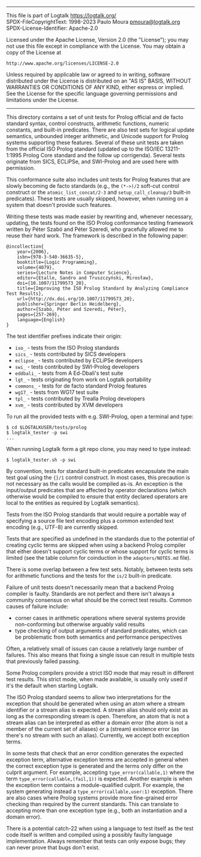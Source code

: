 ________________________________________________________________________

This file is part of Logtalk <https://logtalk.org/>  
SPDX-FileCopyrightText: 1998-2023 Paulo Moura <pmoura@logtalk.org>  
SPDX-License-Identifier: Apache-2.0

Licensed under the Apache License, Version 2.0 (the "License");
you may not use this file except in compliance with the License.
You may obtain a copy of the License at

    http://www.apache.org/licenses/LICENSE-2.0

Unless required by applicable law or agreed to in writing, software
distributed under the License is distributed on an "AS IS" BASIS,
WITHOUT WARRANTIES OR CONDITIONS OF ANY KIND, either express or implied.
See the License for the specific language governing permissions and
limitations under the License.
________________________________________________________________________


This directory contains a set of unit tests for Prolog official and de facto
standard syntax, control constructs, arithmetic functions, numeric constants,
and built-in predicates. There are also test sets for logical update semantics,
unbounded integer arithmetic, and Unicode support for Prolog systems supporting
these features. Several of these unit tests are taken from the official ISO
Prolog standard (updated up to the ISO/IEC 13211-1:1995 Prolog Core standard
and the follow up corrigenda). Several tests originate from SICS, ECLiPSe, and
SWI-Prolog and are used here with permission.

This conformance suite also includes unit tests for Prolog features that
are slowly becoming de facto standards (e.g., the `(*->)/2` soft-cut control
construct or the `atomic_list_concat/2-3` and `setup_call_cleanup/3` built-in
predicates). These tests are usually skipped, however, when running on a system
that doesn't provide such features.

Writing these tests was made easier by rewriting and, whenever necessary,
updating, the tests found on the ISO Prolog conformance testing framework
written by Péter Szabó and Péter Szeredi, who gracefully allowed me to reuse
their hard work. The framework is described in the following paper:

	@incollection{
		year={2006},
		isbn={978-3-540-36635-5},
		booktitle={Logic Programming},
		volume={4079},
		series={Lecture Notes in Computer Science},
		editor={Etalle, Sandro and Truszczyński, Mirosław},
		doi={10.1007/11799573_20},
		title={Improving the ISO Prolog Standard by Analyzing Compliance Test Results},
		url={http://dx.doi.org/10.1007/11799573_20},
		publisher={Springer Berlin Heidelberg},
		author={Szabó, Péter and Szeredi, Péter},
		pages={257-269},
		language={English}
	}

The test identifier prefixes indicate their origin:

- `iso_` - tests from the ISO Prolog standards
- `sics_` - tests contributed by SICS developers
- `eclipse_` - tests contributed by ECLiPSe developers
- `swi_` - tests contributed by SWI-Prolog developers
- `eddbali_` - tests from A Ed-Dbali's test suite
- `lgt_` - tests originating from work on Logtalk portability
- `commons_` - tests for de facto standard Prolog features
- `wg17_` - tests from WG17 test suite
- `tpl_` - tests contributed by Trealla Prolog developers
- `xvm_` - tests contributed by XVM developers

To run all the provided tests with e.g. SWI-Prolog, open a terminal and type:

	$ cd $LOGTALKUSER/tests/prolog
	$ logtalk_tester -p swi
	...

When running Logtalk form a git repo clone, you may need to type instead:

	$ logtalk_tester.sh -p swi

By convention, tests for standard built-in predicates encapsulate the main
test goal using the `{}/1` control construct. In most cases, this precaution
is not necessary as the calls would be compiled as-is. An exception is the
input/output predicates that are affected by operator declarations (which
otherwise would be compiled to ensure that entity declared operators are
local to the entities as required by Logtalk semantics).

Tests from the ISO Prolog standards that would require a portable way of
specifying a source file text encoding plus a common extended text encoding
(e.g., UTF-8) are currently skipped.

Tests that are specified as undefined in the standards due to the potential
of creating cyclic terms are skipped when using a backend Prolog compiler
that either doesn't support cyclic terms or whose support for cyclic terms
is limited (see the table column for coinduction in the `adapters/NOTES.md`
file).

There is some overlap between a few test sets. Notably, between tests sets
for arithmetic functions and the tests for the `is/2` built-in predicate.

Failure of unit tests doesn't necessarily mean that a backend Prolog compiler
is faulty. Standards are not perfect and there isn't always a community
consensus on what should be the correct test results. Common causes of failure
include:

- corner cases in arithmetic operations where several systems provide
non-conforming but otherwise arguably valid results
- type checking of output arguments of standard predicates, which can be
problematic from both semantics and performance perspectives

Often, a relatively small of issues can cause a relatively large number of
failures. This also means that fixing a single issue can result in multiple
tests that previously failed passing.

Some Prolog compilers provide a strict ISO mode that may result in different
test results. This strict mode, when made available, is usually only used if
it's the default when starting Logtalk.

The ISO Prolog standard seems to allow two interpretations for the exception
that should be generated when using an atom where a stream identifier or a
stream alias is expected. A stream alias should only exist as long as the
corresponding stream is open. Therefore, an atom that is not a stream alias
can be interpreted as either a domain error (the atom is not a member of the
current set of aliases) or a (stream) existence error (as there's no stream
with such an alias). Currently, we accept both exception terms.

In some tests that check that an error condition generates the expected
exception term, alternative exception terms are accepted in general when
the correct exception type is generated and the terms only differ on the
culprit argument. For example, accepting `type_error(callable,1)` where
the term `type_error(callable,(fail,1))` is expected. Another example is
when the exception term contains a module-qualified culprit. For example,
the system generating instead a `type_error(callable,user:1)` exception.
There are also cases where Prolog systems provide more fine-grained error
checking than required by the current standards. This can translate to
accepting more than one exception type (e.g., both an instantiation and
a domain error).

There is a potential catch-22 when using a language to test itself as the
test code itself is written and compiled using a possibly faulty language
implementation. Always remember that tests can only expose bugs; they
can never prove that bugs don't exist.
